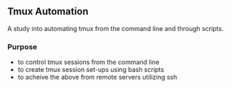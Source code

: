 ## Tmux Automation

A study into automating tmux from the command line and
through scripts.

### Purpose
- to control tmux sessions from the command line
- to create tmux session set-ups using bash scripts
- to acheive the above from remote servers utilizing ssh
